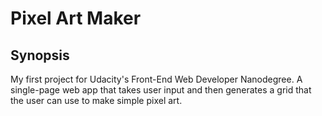 # Pixel Art Maker

## Synopsis

My first project for Udacity's Front-End Web Developer Nanodegree. A single-page web app that takes user input and then generates a grid that the user can use to make simple pixel art. 


